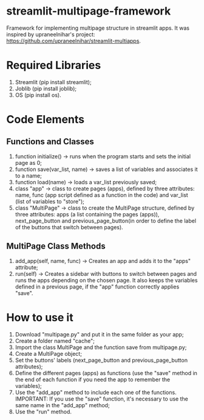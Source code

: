# streamlit-multipage-framework
Framework for implementing multipage structure in streamlit apps.
It was inspired by upraneelnihar's project: https://github.com/upraneelnihar/streamlit-multiapps.

# Required Libraries
1. Streamlit (pip install streamlit);
2. Joblib (pip install joblib);
3. OS (pip install os).

# Code Elements

## Functions and Classes
1. function initialize() -> runs when the program starts and sets the initial page as 0;
2. function save(var_list, name) -> saves a list of variables and associates it to a name;
3. function load(name) -> loads a var_list previously saved;
4. class "app" -> class to create pages (apps), defined by three attributes: name, func (app script defined as a function in the code) and var_list (list of variables to "store");
5. class "MultiPage" -> class to create the MultiPage structure, defined by three attributes: apps (a list containing the pages (apps)), next_page_button and previous_page_button(in order to define the label of the buttons that switch between pages).

## MultiPage Class Methods
1. add_app(self, name, func) -> Creates an app and adds it to the "apps" attribute;
2. run(self) -> Creates a sidebar with buttons to switch between pages and runs the apps depending on the chosen page. It also keeps the variables defined in a previous page, if the "app" function correctly applies "save".

# How to use it
1. Download "multipage.py" and put it in the same folder as your app;
2. Create a folder named "cache";
3. Import the class MultiPage and the function save from multipage.py;
4. Create a MultiPage object;
5. Set the buttons' labels (next_page_button and previous_page_button attributes);
6. Define the different pages (apps) as functions (use the "save" method in the end of each function if you need the app to remember the variables);
7. Use the "add_app" method to include each one of the functions. IMPORTANT: If you use the "save" function, it's necessary to use the same name in the "add_app" method;
8. Use the "run" method.
